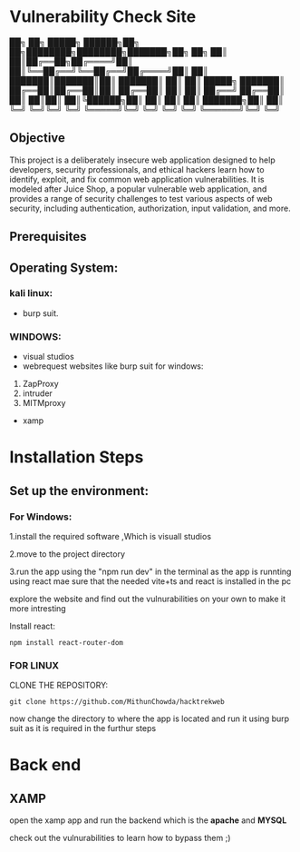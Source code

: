 # Vulnerability Check Site
██╗  ██╗ █████╗  ██████╗██╗  ██╗████████╗████████╗███████╗██╗  ██╗
██║  ██║██╔══██╗██╔════╝██║  ██║╚══██╔══╝╚══██╔══╝██╔════╝██║  ██║
███████║███████║██║     ███████║   ██║      ██║   █████╗  ███████║
██╔══██║██╔══██║██║     ██╔══██║   ██║      ██║   ██╔══╝  ██╔══██║
██║  ██║██║  ██║╚██████╗██║  ██║   ██║      ██║   ███████╗██║  ██║
╚═╝  ╚═╝╚═╝  ╚═╝ ╚═════╝╚═╝  ╚═╝   ╚═╝      ╚═╝   ╚══════╝╚═╝  ╚═╝
## Objective

This project is a deliberately insecure web application designed to help developers, security professionals, and ethical hackers learn how to identify, exploit, and fix common web application vulnerabilities. It is modeled after Juice Shop, a popular vulnerable web application, and provides a range of security challenges to test various aspects of web security, including authentication, authorization, input validation, and more.

## Prerequisites

## Operating System:
### kali linux:
- burp suit.

### WINDOWS:

- visual studios
- webrequest websites like burp suit for windows:
1. ZapProxy
2. intruder
3. MITMproxy
- xamp

# Installation Steps

## Set up the environment:

### For Windows:

1.install the required software ,Which is visuall studios

2.move to the project directory 

3.run the app using the "npm run dev" in the terminal
as the app is runnting using react mae sure that the needed vite+ts and react is installed in the pc

explore the website and find out the vulnurabilities on your own to make it more intresting

Install react:

    npm install react-router-dom

### FOR LINUX 

CLONE THE REPOSITORY:
   
    git clone https://github.com/MithunChowda/hacktrekweb
now change the directory to where the app is located and run it using burp suit as it is required in the furthur steps

# Back end

## XAMP
open the xamp app and run the backend which is the **apache** and **MYSQL**



check out the vulnurabilities to learn how to bypass them ;)
